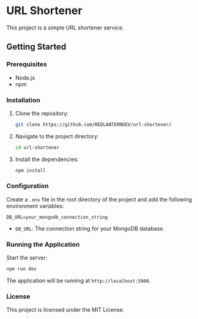 # URL Shortener

This project is a simple URL shortener service.

## Getting Started

### Prerequisites

- Node.js
- npm

### Installation

1. Clone the repository:
   ```sh
   git clone https://github.com/REDLANTERNDEV/url-shortener/
   ```
2. Navigate to the project directory:
   ```sh
   cd url-shortener
   ```
3. Install the dependencies:
   ```sh
   npm install
   ```

### Configuration

Create a `.env` file in the root directory of the project and add the following environment variables:

```plaintext
DB_URL=your_mongodb_connection_string
```

- `DB_URL`: The connection string for your MongoDB database.

### Running the Application

Start the server:

```sh
npm run dev
```

The application will be running at `http://localhost:5000`.

### License

This project is licensed under the MIT License.
